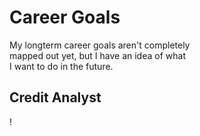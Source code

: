 # Career Goals 

My longterm career goals aren't completely  
mapped out yet, but I have an idea of what  
I want to do in the future. 

## Credit Analyst 
!
